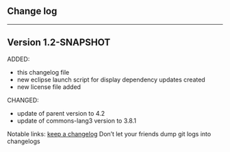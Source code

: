 ## Change log
----------------------

Version 1.2-SNAPSHOT
-------------

ADDED:
 
- this changelog file
- new eclipse launch script for display dependency updates created
- new license file added

CHANGED:

- update of parent version to 4.2
- update of commons-lang3 version to 3.8.1

Notable links:
[keep a changelog](http://keepachangelog.com/en/1.0.0/) Don’t let your friends dump git logs into changelogs
